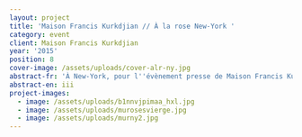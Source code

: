 ```yaml
---
layout: project
title: 'Maison Francis Kurkdjian // À la rose New-York '
category: event
client: Maison Francis Kurkdjian
year: '2015'
position: 8
cover-image: /assets/uploads/cover-alr-ny.jpg
abstract-fr: 'À New-York, pour l''évènement presse de Maison Francis Kurkdjian'
abstract-en: iii
project-images:
  - image: /assets/uploads/b1nnvjpimaa_hxl.jpg
  - image: /assets/uploads/murosesvierge.jpg
  - image: /assets/uploads/murny2.jpg
---
```


